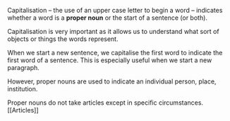 Capitalisation – the use of an upper case letter to begin a word – indicates whether a word is a **proper noun** or the start of a sentence (or both).

Capitalisation is very important as it allows us to understand what sort of objects or things the words represent.

When we start a new sentence, we capitalise the first word to indicate the first word of a sentence. This is especially useful when we start a new paragraph.

However, proper nouns are used to indicate an individual person, place, institution.

Proper nouns do not take articles except in specific circumstances.
[[Articles]]